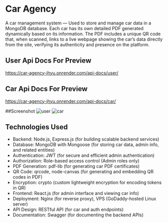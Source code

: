 # Car Agency 

A car management system — Used to store and manage car data in a MongoDB database. Each car has its own detailed
PDF generated dynamically based on its information. The PDF includes a unique QR code that, when scanned,
links to a live webpage showing the car’s data directly from the site, verifying its authenticity and presence on the platform.

## User Api Docs For Preview
https://car-agency-jhyu.onrender.com/api-docs/user/

## Car Api Docs For Preview
https://car-agency-jhyu.onrender.com/api-docs/car/

##Screenshot
![user](https://github.com/user-attachments/assets/e30f0322-a517-4a8a-acdd-495cbe161108)
![car](https://github.com/user-attachments/assets/042a9f46-935e-42f1-b986-578c88300f79)

## Technologies Used
 - Backend: Node.js, Express.js (for building scalable backend services)
 - Database: MongoDB with Mongoose (for storing car data, admin info, and related entities)
 - Authentication: JWT (for secure and efficient admin authentication)
 - Authorization: Role-based access control (Admin roles only)
 - PDF Generation: pdf-lib (for generating car PDF certificates)
 - QR Code: qrcode, node-canvas (for generating and embedding QR codes in PDF)
 - Encryption: crypto (custom lightweight encryption for encoding tokens in QR)
 - Frontend: React.js (for admin interface and viewing car info)
 - Deployment: Nginx (for reverse proxy), VPS (GoDaddy-hosted Linux server)
 - API Design: RESTful API (for car and auth endpoints)
 - Documentation: Swagger (for documenting the backend APIs)
